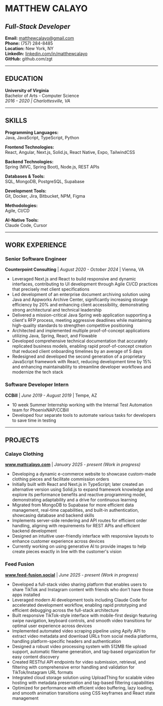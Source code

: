 

# MATTHEW CALAYO
## *Full-Stack Developer*

**Email:** matthewcalayo@gmail.com  
**Phone:** (757) 284-8485  
**Location:** New York, NY  
**LinkedIn:** [linkedin.com/in/matthewcalayo](http://linkedin.com/in/matthewcalayo)  
**GitHub:** github.com/zgt

---

## EDUCATION

**University of Virginia**  
Bachelor of Arts - Computer Science  
*2016 - 2020 | Charlottesville, VA*

---

## SKILLS

**Programming Languages:**  
Java, JavaScript, TypeScript, Python

**Frontend Technologies:**  
React, Angular, Next.js, Solid.js, React Native, Expo, TailwindCSS

**Backend Technologies:**  
Spring (MVC, Spring Boot), Node.js, REST APIs

**Databases & Tools:**  
SQL, MongoDB, PostgreSQL, Supabase

**Development Tools:**  
Git, Docker, Jira, Bitbucket, NPM, Figma

**Methodologies:**  
Agile, CI/CD

**AI-Native Tools:**  
Claude Code, Cursor

---

## WORK EXPERIENCE

### Senior Software Engineer
**Counterpoint Consulting** | *August 2020 - October 2024* | Vienna, VA

- Leveraged Next.js and React to build responsive and dynamic interfaces, contributing to UI development through Agile CI/CD practices that precisely met client specifications
- Led development of an enterprise document archiving solution using Java and Appworks Archive Center, significantly increasing storage efficiency by 20% and enhancing client accessibility, demonstrating strong architectural and technical leadership
- Delivered a mission-critical Java Spring web application supporting a client's RFP process, meeting aggressive deadlines while maintaining high-quality standards to strengthen competitive positioning
- Architected and implemented multiple proof-of-concept applications utilizing Java, Spring, React, and Flowable
- Developed comprehensive technical documentation that accurately replicated business models, enabling rapid proof-of-concept creation that reduced client onboarding timelines by an average of 5 days
- Redesigned and developed the second generation of a proprietary JavaScript framework with React, reducing development time by 15% and enhancing maintainability to streamline developer workflows and modernize the tech stack

### Software Developer Intern
**CCBill** | *June 2019 - August 2019* | Tempe, AZ

- 10 week Summer Internship working with the Internal Test Automation team for PhoenixNAP/CCBill
- Developed four separate tools to automate various tasks for developers to save time in testing

---

## PROJECTS

### Calayo Clothing
**www.mattcalayo.com** | *January 2025 - present (Work in progress)*

- Developing a dynamic e-commerce website to showcase custom-made clothing pieces and facilitate commission orders
- Initially built with React and Next.js in TypeScript; later created an alternative version using Solid.js to expand framework knowledge and explore its performance benefits and reactive programming model, demonstrating adaptability and a drive for continuous learning
- Migrated from MongoDB to Supabase for more efficient data management, real-time capabilities, and built-in authentication, showcasing database and backend skills
- Implements server-side rendering and API routes for efficient order handling, aligning with requirements for REST APIs and efficient backend development
- Designed an intuitive user-friendly interface with responsive layouts to enhance customer experience across devices
- Currently working on using generative AI to provide images to help create pieces exactly in line with the customer's vision

### Feed Fusion
**www.feed-fusion.social** | *June 2025 - present (Work in progress)*

- Developed a full-stack video sharing platform that enables users to share TikTok and Instagram content with friends who don't have those apps installed
- Leveraged modern AI development tools including Claude Code for accelerated development workflow, enabling rapid prototyping and efficient debugging across the full-stack architecture
- Built responsive TikTok-style interface with mobile-first design featuring swipe navigation, keyboard controls, and smooth video transitions for optimal user experience across devices
- Implemented automated video scraping pipeline using Apify API to extract video metadata and download URLs from social media platforms, handling platform-specific headers and authentication
- Designed a robust video processing system with 512MB file upload support, automatic filename generation, and tag-based organization for easy content discovery
- Created RESTful API endpoints for video submission, retrieval, and filtering with comprehensive error handling and validation for TikTok/Instagram URL formats
- Integrated cloud storage solution using UploadThing for scalable video hosting with metadata preservation and tag-based filtering capabilities
- Optimized for performance with efficient video buffering, lazy loading, and smooth animation transitions using CSS keyframes and React state management

